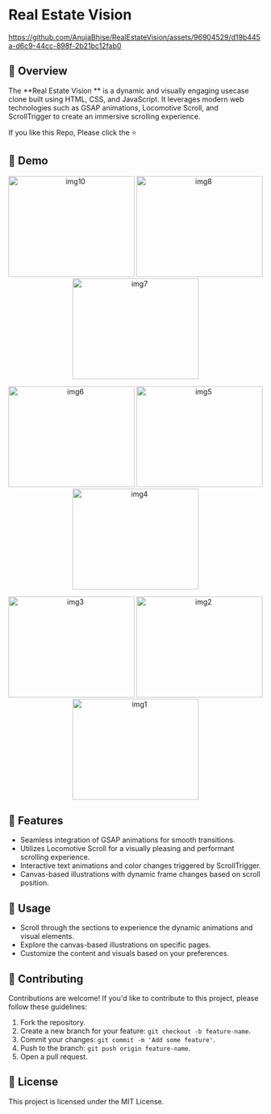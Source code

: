 # Real Estate Vision 
https://github.com/AnujaBhise/RealEstateVision/assets/96904529/d19b445a-d6c9-44cc-898f-2b21bc12fab0

## 🚀 Overview

The **Real Estate Vision ** is a dynamic and visually engaging usecase clone built using HTML, CSS, and JavaScript. It leverages modern web technologies such as GSAP animations, Locomotive Scroll, and ScrollTrigger to create an immersive scrolling experience.
<br>

If you like this Repo, Please click the :star:

## 📸 Demo
<p align="center">
  <img width="250" height="200" alt="img10" src="https://github.com/AnujaBhise/RealEstateVision/assets/96904529/2cd731eb-ac5d-410f-910a-04dab43066d8">
  <img width="250" height="200" alt="img8" src="https://github.com/AnujaBhise/RealEstateVision/assets/96904529/f3642ee6-15d8-4bf4-853e-ad057645d2e2">
  <img width="250" height="200" alt="img7" src="https://github.com/AnujaBhise/RealEstateVision/assets/96904529/e885646a-2b91-471d-9350-ffd325e05ad6">
</p>

<p align="center">
  <img width="250" height="200" alt="img6" src="https://github.com/AnujaBhise/RealEstateVision/assets/96904529/f32db383-0f8b-4427-af17-3df62a019322">
  <img width="250" height="200" alt="img5" src="https://github.com/AnujaBhise/RealEstateVision/assets/96904529/2c72b1d0-7350-4b2e-98a0-9c3ddb7251a0">
  <img width="250" height="200" alt="img4" src="https://github.com/AnujaBhise/RealEstateVision/assets/96904529/36e89daa-a9f7-4444-a894-965caea296ad">
</p>

<p align="center">
  <img width="250" height="200" alt="img3" src="https://github.com/AnujaBhise/RealEstateVision/assets/96904529/4cef8409-b896-4d39-a13e-fa4536fca0fe">
  <img width="250" height="200" alt="img2" src="https://github.com/AnujaBhise/RealEstateVision/assets/96904529/f2974983-d83c-4b59-8d71-e0c538d2619c">
  <img width="250" height="200" alt="img1" src="https://github.com/AnujaBhise/RealEstateVision/assets/96904529/26ec58e8-0324-4ed1-bb14-df5131c67571">
</p>





## 🌟 Features

- Seamless integration of GSAP animations for smooth transitions.
- Utilizes Locomotive Scroll for a visually pleasing and performant scrolling experience.
- Interactive text animations and color changes triggered by ScrollTrigger.
- Canvas-based illustrations with dynamic frame changes based on scroll position.




## 🚀 Usage
- Scroll through the sections to experience the dynamic animations and visual elements.
- Explore the canvas-based illustrations on specific pages.
- Customize the content and visuals based on your preferences.

## 🤝 Contributing
Contributions are welcome! If you'd like to contribute to this project, please follow these guidelines:
1. Fork the repository.
2. Create a new branch for your feature: `git checkout -b feature-name`.
3. Commit your changes: `git commit -m 'Add some feature'`.
4. Push to the branch: `git push origin feature-name`.
5. Open a pull request.

## 📄 License
This project is licensed under the MIT License.

